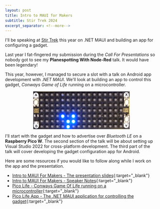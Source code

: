 ```yaml
---
layout: post
title: Intro to MAUI for Makers
subtitle: Stir Trek 2024
excerpt_separator: <!--more-->
---
```


I'll be speaking at [Stir Trek](https://stirtrek.com/speakers/2024/Dennis-Dunn.html#abstract) this year 
on .NET MAUI and building an app for configuring a gadget.

<!--more-->

Last year I fat-fingered my submission during the *Call For Presentations* so nobody got to see my **Planespotting With Node-Red** talk. It would have been legendary!

This year, however, I managed to secure a slot with a talk on Android app development with *.NET MAUI*.
We'll look at building an app to control this gadget, *Conways Game of Life* running on a microcontroller.

<img 
    style="display: block; 
           margin-left: auto;
           margin-right: auto;"
    src="/assets/intro-to-maui-for-makers/pico-life.gif" 
    alt="Conways Game Of Life"/>

 I'll start with the gadget and how to advertise over *Bluetooth LE* on a **Raspberry Pico W**. The second section of the talk will be about setting up Visual Studio 2022 for cross-platform development. The third part of the talk will cover developing the gadget configuration app for Android.

Here are some resources if you would like to follow along while I work on the app and the presentation.

- [Intro to MAUI For Makers - The presentation slides](https://docs.google.com/presentation/d/e/2PACX-1vREcQVG8stoKSg5kGT-YiXvqQu_lUAe9XECDEDx1QXsOvPNzAhRObQ79JQaNc08VMOllTA-eB5vgB2V/pub?start=false&loop=true&delayms=3000){:target="_blank"} 
- [Intro to MAUI For Makers - Speaker Notes](/assets/intro-to-maui-for-makers/Intro%20To%20MAUI%20For%20Makers.pdf){:target="_blank"} 
- [Pico Life - Conways Game Of Life running on a microcontroller](https://github.com/dennisdunn/PicoLifeGizmo){:target="_blank"} 
- [Pico Life App - The .NET MAUI application for controlling the gadget](https://github.com/dennisdunn/PicoLifeApp){:target="_blank"} 

